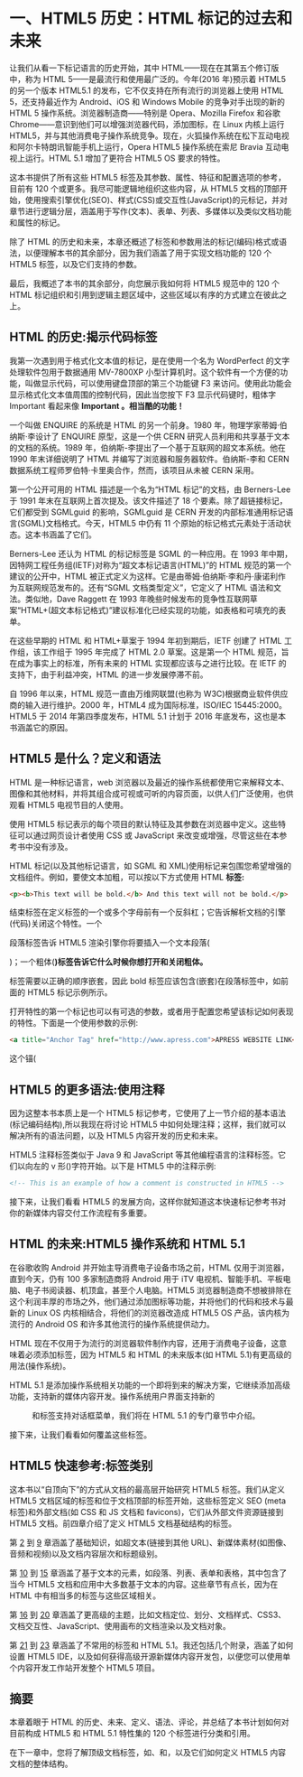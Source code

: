 # 一、HTML5 历史：HTML 标记的过去和未来

让我们从看一下标记语言的历史开始，其中 HTML——现在在其第五个修订版中，称为 HTML 5——是最流行和使用最广泛的。今年(2016 年)预示着 HTML5 的另一个版本 HTML5.1 的发布，它不仅支持在所有流行的浏览器上使用 HTML 5，还支持最近作为 Android、iOS 和 Windows Mobile 的竞争对手出现的新的 HTML 5 操作系统。浏览器制造商——特别是 Opera、Mozilla Firefox 和谷歌 Chrome——意识到他们可以增强浏览器代码，添加图标，在 Linux 内核上运行 HTML5，并与其他消费电子操作系统竞争。现在，火狐操作系统在松下互动电视和阿尔卡特朗讯智能手机上运行，Opera HTML5 操作系统在索尼 Bravia 互动电视上运行。HTML 5.1 增加了更符合 HTML5 OS 要求的特性。

这本书提供了所有这些 HTML5 标签及其参数、属性、特征和配置选项的参考，目前有 120 个或更多。我尽可能逻辑地组织这些内容，从 HTML5 文档的顶部开始，使用搜索引擎优化(SEO)、样式(CSS)或交互性(JavaScript)的元标记，并对章节进行逻辑分层，涵盖用于写作(文本)、表单、列表、多媒体以及类似文档功能和属性的标记。

除了 HTML 的历史和未来，本章还概述了标签和参数用法的标记(编码)格式或语法，以便理解本书的其余部分，因为我们涵盖了用于实现文档功能的 120 个 HTML5 标签，以及它们支持的参数。

最后，我概述了本书的其余部分，向您展示我如何将 HTML5 规范中的 120 个 HTML 标记组织和引用到逻辑主题区域中，这些区域以有序的方式建立在彼此之上。

## HTML 的历史:揭示代码标签

我第一次遇到用于格式化文本值的标记，是在使用一个名为 WordPerfect 的文字处理软件包用于数据通用 MV-7800XP 小型计算机时。这个软件有一个方便的功能，叫做显示代码，可以使用键盘顶部的第三个功能键 F3 来访问。使用此功能会显示格式化文本值周围的控制代码，因此当您按下 F3 显示代码键时，粗体字 Important 看起来像 **Important **。相当酷的功能！****

一个叫做 ENQUIRE 的系统是 HTML 的另一个前身。1980 年，物理学家蒂姆·伯纳斯·李设计了 ENQUIRE 原型，这是一个供 CERN 研究人员利用和共享基于文本的文档的系统。1989 年，伯纳斯-李提出了一个基于互联网的超文本系统。他在 1990 年末详细说明了 HTML 并编写了浏览器和服务器软件。伯纳斯-李和 CERN 数据系统工程师罗伯特·卡里奥合作，然而，该项目从未被 CERN 采用。

第一个公开可用的 HTML 描述是一个名为“HTML 标记”的文档，由 Berners-Lee 于 1991 年末在互联网上首次提及。该文件描述了 18 个要素。除了超链接标记，它们都受到 SGMLguid 的影响，SGMLguid 是 CERN 开发的内部标准通用标记语言(SGML)文档格式。今天，HTML5 中仍有 11 个原始的标记格式元素处于活动状态。这本书涵盖了它们。

Berners-Lee 还认为 HTML 的标记标签是 SGML 的一种应用。在 1993 年中期，因特网工程任务组(IETF)对称为“超文本标记语言(HTML)”的 HTML 规范的第一个建议的公开中，HTML 被正式定义为这样。它是由蒂姆·伯纳斯·李和丹·康诺利作为互联网规范发布的。还有“SGML 文档类型定义”，它定义了 HTML 语法和文法。类似地，Dave Raggett 在 1993 年晚些时候发布的竞争性互联网草案“HTML+(超文本标记格式)”建议标准化已经实现的功能，如表格和可填充的表单。

在这些早期的 HTML 和 HTML+草案于 1994 年初到期后，IETF 创建了 HTML 工作组，该工作组于 1995 年完成了 HTML 2.0 草案。这是第一个 HTML 规范，旨在成为事实上的标准，所有未来的 HTML 实现都应该与之进行比较。在 IETF 的支持下，由于利益冲突，HTML 的进一步发展停滞不前。

自 1996 年以来，HTML 规范一直由万维网联盟(也称为 W3C)根据商业软件供应商的输入进行维护。2000 年，HTML4 成为国际标准，ISO/IEC 15445:2000。HTML5 于 2014 年第四季度发布，HTML 5.1 计划于 2016 年底发布，这也是本书涵盖它的原因。

## HTML5 是什么？定义和语法

HTML 是一种标记语言，web 浏览器以及最近的操作系统都使用它来解释文本、图像和其他材料，并将其组合成可视或可听的内容页面，以供人们广泛使用，也供观看 HTML5 电视节目的人使用。

使用 HTML5 标记表示的每个项目的默认特征及其参数在浏览器中定义。这些特征可以通过网页设计者使用 CSS 或 JavaScript 来改变或增强，尽管这些在本参考书中没有涉及。

HTML 标记(以及其他标记语言，如 SGML 和 XML)使用标记来包围您希望增强的文档组件。例如，要使文本加粗，可以按以下方式使用 HTML **标签:**

```html
<p><b>This text will be bold.</b> And this text will not be bold.</p>

```

结束标签在定义标签的一个或多个字母前有一个反斜杠；它告诉解析文档的引擎(代码)关闭这个特性。一个

段落标签告诉 HTML5 渲染引擎你将要插入一个文本段落(

)；一个粗体(**)标签告诉它什么时候你想打开和关闭粗体。**

标签需要以正确的顺序嵌套，因此 bold 标签应该包含(嵌套)在段落标签中，如前面的 HTML5 标记示例所示。

打开特性的第一个标记也可以有可选的参数，或者用于配置您希望该标记如何表现的特性。下面是一个使用参数的示例:

```html
<a title="Anchor Tag" href="http://www.apress.com">APRESS WEBSITE LINK</a>

```

这个锚(

## HTML5 的更多语法:使用注释

因为这整本书本质上是一个 HTML5 标记参考，它使用了上一节介绍的基本语法(标记编码结构),所以我现在将讨论 HTML5 中如何处理注释；这样，我们就可以解决所有的语法问题，以及 HTML5 内容开发的历史和未来。

HTML5 注释标签类似于 Java 9 和 JavaScript 等其他编程语言的注释标签。它们以向左的 v 形()字符开始。以下是 HTML5 中的注释示例:

```html
<!-- This is an example of how a comment is constructed in HTML5 -->

```

接下来，让我们看看 HTML5 的发展方向，这样你就知道这本快速标记参考书对你的新媒体内容交付工作流程有多重要。

## HTML 的未来:HTML5 操作系统和 HTML 5.1

在谷歌收购 Android 并开始主导消费电子设备市场之前，HTML 仅用于浏览器，直到今天，仍有 100 多家制造商将 Android 用于 iTV 电视机、智能手机、平板电脑、电子书阅读器、机顶盒，甚至个人电脑。HTML5 浏览器制造商不想被排除在这个利润丰厚的市场之外，他们通过添加图标等功能，并将他们的代码和技术与最新的 Linux OS 内核相结合，将他们的浏览器改造成 HTML5 OS 产品，该内核为流行的 Android OS 和许多其他流行的操作系统提供动力。

HTML 现在不仅用于为流行的浏览器软件制作内容，还用于消费电子设备，这意味着必须添加标签，因为 HTML5 和 HTML 的未来版本(如 HTML 5.1)有更高级的用法(操作系统)。

HTML 5.1 是添加操作系统相关功能的一个即将到来的解决方案，它继续添加高级功能，支持新的媒体内容开发。操作系统用户界面支持新的<dialog>标签。HTML5.1 还通过使用新的</dialog>

<menu>和标签支持对话框菜单，我们将在 HTML 5.1 的专门章节中介绍。</menu>

接下来，让我们看看如何覆盖这些标签。

## HTML5 快速参考:标签类别

这本书以“自顶向下”的方式从文档的最高层开始研究 HTML5 标签。我们从定义 HTML5 文档区域的标签和位于文档顶部的标签开始，这些标签定义 SEO (meta 标签)和外部文档(如 CSS 和 JS 文档和 favicons)，它们从外部文件资源链接到 HTML5 文档。前四章介绍了定义 HTML5 文档基础结构的标签。

第 [2](02.html) 到 [9](09.html) 章涵盖了基础知识，如超文本(链接到其他 URL)、新媒体素材(如图像、音频和视频)以及文档内容层次和标题级别。

第 [10](10.html) 到 [15](15.html) 章涵盖了基于文本的元素，如段落、列表、表单和表格，其中包含了当今 HTML5 文档和应用中大多数基于文本的内容。这些章节有点长，因为在 HTML 中有相当多的标签与这些区域相关。

第 [16](16.html) 到 [20](20.html) 章涵盖了更高级的主题，比如文档定位、划分、文档样式、CSS3、文档交互性、JavaScript、使用画布的文档渲染以及文档对象。

第 [21](21.html) 到 [23](23.html) 章涵盖了不常用的标签和 HTML 5.1。我还包括几个附录，涵盖了如何设置 HTML5 IDE，以及如何获得高级开源新媒体内容开发包，以便您可以使用单个内容开发工作站开发整个 HTML5 项目。

## 摘要

本章着眼于 HTML 的历史、未来、定义、语法、评论，并总结了本书计划如何对目前构成 HTML5 和 HTML 5.1 特性集的 120 个标签进行分类和引用。

在下一章中，您将了解顶级文档标签，如、和，以及它们如何定义 HTML5 内容文档的整体结构。